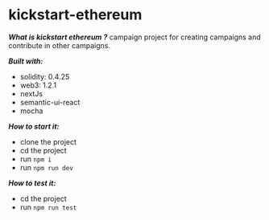 # kickstart-ethereum

***What is kickstart ethereum ?***
campaign project for creating campaigns and contribute in other campaigns.

***Built with:***
- solidity: 0.4.25
- web3: 1.2.1
- nextJs
- semantic-ui-react
- mocha

***How to start it:***
- clone the project 
- cd the project 
- run ```npm i```
- run ```npm run dev```

***How to test it:***
- cd the project 
- run ```npm run test```
